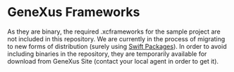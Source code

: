 # GeneXus Frameworks

As they are binary, the required .xcframeworks for the sample project are not included in this repository. 
We are currently in the process of migrating to new forms of distribution (surely using [Swift Packages](https://developer.apple.com/documentation/swift_packages)).
In order to avoid including binaries in the repository, they are temporarily available for download from GeneXus Site (contact your local agent in order to get it).
